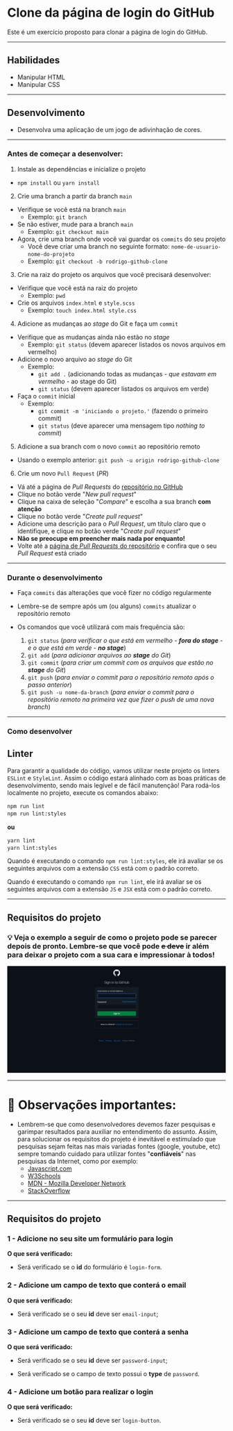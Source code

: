 # Clone da página de login do GitHub

Este é um exercício proposto para clonar a página de login do GitHub.

---
## Habilidades

* Manipular HTML
* Manipular CSS

---
## Desenvolvimento

* Desenvolva uma aplicação de um jogo de adivinhação de cores.

---
### Antes de começar a desenvolver:
1. Instale as dependências e inicialize o projeto
  * `npm install` ou `yarn install`
2. Crie uma branch a partir da branch `main`
  * Verifique se você está na branch `main`
    * Exemplo: `git branch`
  * Se não estiver, mude para a branch `main`
    * Exemplo: `git checkout main`
  * Agora, crie uma branch onde você vai guardar os `commits` do seu projeto
    * Você deve criar uma branch no seguinte formato: `nome-de-usuario-nome-do-projeto`
    * Exemplo: `git checkout -b rodrigo-github-clone`
3. Crie na raiz do projeto os arquivos que você precisará desenvolver:
  * Verifique que você está na raiz do projeto
    * Exemplo: `pwd`
  * Crie os arquivos `index.html` e `style.scss`
    * Exemplo: `touch index.html style.css`
4. Adicione as mudanças ao _stage_ do Git e faça um `commit`
  * Verifique que as mudanças ainda não estão no _stage_
    * Exemplo: `git status` (devem aparecer listados os novos arquivos em vermelho)
  * Adicione o novo arquivo ao _stage_ do Git
    * Exemplo:
      * `git add .` (adicionando todas as mudanças - _que estavam em vermelho_ - ao stage do Git)
      * `git status` (devem aparecer listados os arquivos em verde)
  * Faça o `commit` inicial
    * Exemplo:
      * `git commit -m 'iniciando o projeto.'` (fazendo o primeiro commit)
      * `git status` (deve aparecer uma mensagem tipo _nothing to commit_)
5. Adicione a sua branch com o novo `commit` ao repositório remoto
  * Usando o exemplo anterior: `git push -u origin rodrigo-github-clone`
6. Crie um novo `Pull Request` (_PR_)
  * Vá até a página de _Pull Requests_ do [repositório no GitHub](https://github.com/raugusto96/exercise/pulls)
  * Clique no botão verde "_New pull request_"
  * Clique na caixa de seleção "_Compare_" e escolha a sua branch **com atenção**
  * Clique no botão verde "_Create pull request_"
  * Adicione uma descrição para o _Pull Request_, um título claro que o identifique, e clique no botão verde "_Create pull request_"
  * **Não se preocupe em preencher mais nada por enquanto!**
  * Volte até a [página de _Pull Requests_ do repositório](https://github.com/raugusto96/exercise/pulls) e confira que o seu _Pull Request_ está criado

---
### Durante o desenvolvimento

* Faça `commits` das alterações que você fizer no código regularmente

* Lembre-se de sempre após um (ou alguns) `commits` atualizar o repositório remoto

* Os comandos que você utilizará com mais frequência são:

  1. `git status` (_para verificar o que está em vermelho - **fora do stage** - e o que está em verde - **no stage**_)
  2. `git add` (_para adicionar arquivos ao **stage** do Git_)
  3. `git commit` (_para criar um commit com os arquivos que estão no **stage** do Git_)
  4. `git push` (_para enviar o commit para o repositório remoto após o passo anterior_)
  5. `git push -u nome-da-branch` (_para enviar o commit para o repositório remoto na primeira vez que fizer o push de uma nova branch_)

---
### Como desenvolver

## Linter

Para garantir a qualidade do código, vamos utilizar neste projeto os linters `ESLint` e `StyleLint`.
Assim o código estará alinhado com as boas práticas de desenvolvimento, sendo mais legível
e de fácil manutenção! Para rodá-los localmente no projeto, execute os comandos abaixo:

```bash
npm run lint
npm run lint:styles
```
**ou**

```bash
yarn lint
yarn lint:styles
```

Quando é executando o comando `npm run lint:styles`, ele irá avaliar se os seguintes arquivos com a extensão `CSS` está com o padrão correto.

Quando é executando o comando `npm run lint`, ele irá avaliar se os seguintes arquivos com a extensão `JS` e `JSX` está com o padrão correto.

---
## Requisitos do projeto

### 💡 Veja o exemplo a seguir de como o projeto pode se parecer depois de pronto. Lembre-se que você pode ~~e deve~~ ir além para deixar o projeto com a sua cara e impressionar à todos!

![Página de login do Github](./src/assets/images/Example.jpeg "Página de login do Github")

---

# 👀 Observações importantes:

* Lembrem-se que como desenvolvedores devemos fazer pesquisas e garimpar resultados para auxiliar no entendimento do assunto. Assim, para solucionar os requisitos do projeto é inevitável e estimulado que pesquisas sejam feitas nas mais variadas fontes (google, youtube, etc) sempre tomando cuidado para utilizar fontes "**confiáveis**" nas pesquisas da Internet, como por exemplo:
  * [Javascript.com](javascript.com)
  * [W3Schools](https://www.w3schools.com/js/default.asp)
  * [MDN - Mozilla Developer Network](https://developer.mozilla.org/pt-BR/docs/Web/JavaScript)
  * [StackOverflow](https://pt.stackoverflow.com/questions/tagged/javascript)

---

## Requisitos do projeto

### 1 - Adicione no seu site um formulário para login

**O que será verificado:**

- Será verificado se o **id** do formulário é `login-form`.

### 2 - Adicione um campo de texto que conterá o email

**O que será verificado:**

- Será verificado se o seu **id** deve ser `email-input`;

### 3 - Adicione um campo de texto que conterá a senha

**O que será verificado:**

- Será verificado se o seu **id** deve ser `password-input`;

- Será verificado se o campo de texto possui o **type** de `password`.

### 4 - Adicione um botão para realizar o login

**O que será verificado:**

- Será verificado se o seu **id** deve ser `login-button`.
